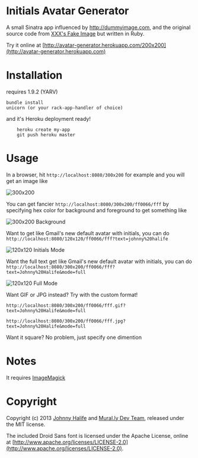 Initials Avatar Generator
===========================

A small Sinatra app influenced by http://dummyimage.com, and the original source code 
from [XXX's Fake Image](https://github.com/xxx/fakeimage) but written in Ruby.
	
Try it online at [http://avatar-generator.herokuapp.com/200x200](http://avatar-generator.herokuapp.com)

Installation
============
requires 1.9.2 (YARV)

    bundle install 
    unicorn (or your rack-app-handler of choice)

and it's Heroku deployment ready! 

		heroku create my-app 
		git push heroku master

Usage
======

In a browser, hit `http://localhost:8080/300x200` for example and you will get an image like

![300x200](http://avatar-generator.herokuapp.com/300x200)

You can get fancier `http://localhost:8080/300x200/ff0066/fff` by specifying hex 
color for background and foreground to get something like

![300x200 Background](http://avatar-generator.herokuapp.com/300x200/ff0066/fff)

Want to get like Gmail's new default avatar with initials, you can do 
`http://localhost:8080/120x120/ff0066/fff?text=johnny%20halife`

![120x120 Initials Mode](http://avatar-generator.herokuapp.com/120x120/ff0066/fff?text=johnny%20halife)

Want the full text get like Gmail's new default avatar with initials, you can do 
`http://localhost:8080/300x200/ff0066/fff?text=Johnny%20Halife&mode=full`

![120x120 Full Mode](http://avatar-generator.herokuapp.com/300x200/ff0066/fff?text=Johnny%20Halife&mode=full)

Want GIF or JPG instead? Try with the custom format!

`http://localhost:8080/300x200/ff0066/fff.gif?text=Johnny%20Halife&mode=full`

`http://localhost:8080/300x200/ff0066/fff.jpg?text=Johnny%20Halife&mode=full`

Want it square? No problem, just specify one dimention

Notes
===
It requires [ImageMagick](http://www.imagemagick.org/)


Copyright
=========

Copyright (c) 2013 [Johnny Halife](http://twitter.com/johnnyhalife) and [Mural.ly Dev Team](http://twitter.com/mural), 
released under the MIT license.

The included Droid Sans font is licensed under the Apache License, online at [http://www.apache.org/licenses/LICENSE-2.0](http://www.apache.org/licenses/LICENSE-2.0).
